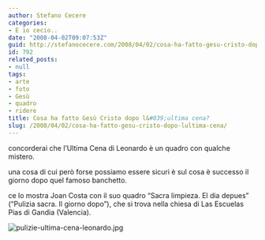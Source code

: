 ```yaml
---
author: Stefano Cecere
categories:
- E io cecio..
date: "2008-04-02T09:07:53Z"
guid: http://stefanocecere.com/2008/04/02/cosa-ha-fatto-gesu-cristo-dopo-lultima-cena/
id: 792
related_posts:
- null
tags:
- arte
- foto
- Gesù
- quadro
- ridere
title: Cosa ha fatto Gesù Cristo dopo l&#039;ultima cena?
slug: /2008/04/02/cosa-ha-fatto-gesu-cristo-dopo-lultima-cena/
---
```


concorderai che l&#8217;Ultima Cena di Leonardo è un quadro con qualche mistero.
  
una cosa di cui però forse possiamo essere sicuri è sul cosa è successo il giorno dopo quel famoso banchetto.
  
ce lo mostra Joan Costa con il suo quadro &#8220;Sacra limpieza. El dia depues&#8221; (&#8220;Pulizia sacra. Il giorno dopo&#8221;), che si trova nella chiesa di Las Escuelas Pias di Gandia (Valencia).

![pulizie-ultima-cena-leonardo.jpg](http://stefanocecere.com/wp-content/uploads/sites/3/2008/04/pulizie-ultima-cena-leonardo.jpg)